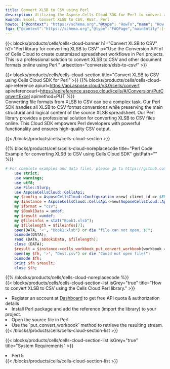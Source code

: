 ```yaml
---
title: Convert XLSB to CSV using Perl 
description: Utilizing the Aspose.Cells Cloud SDK for Perl to convert a XLSB format file to a CSV format file. 
kwords: Excel, Convert XLSB to CSV, REST, Perl
howto: {"@context": "https://schema.org","@type": "HowTo","name": "How to convert XLSB to CSV using the Cells Cloud Perl library.","description": "How to convert XLSB to CSV using the Cells Cloud Perl library.","image": {"@type": "ImageObject"},"url": "/perl/conversion/xlsb-to-csv/","step": [{ "@type": "HowToStep","name": "How to convert XLSB to CSV using the Cells Cloud Perl library. step 1", "image": {"@type": "ImageObject",},"url": "/perl/conversion/xlsb-to-csv/","text": "Register an account at <a href='https://dashboard.aspose.cloud/'>Dashboard</a> to get free API quota & authorization details",},{ "@type": "HowToStep","name": "How to convert XLSB to CSV using the Cells Cloud Perl library. step 1", "image": {"@type": "ImageObject",},"url": "/perl/conversion/xlsb-to-csv/","text": "Install Perl package and add the reference (import the library) to your project.",},{ "@type": "HowToStep","name": "How to convert XLSB to CSV using the Cells Cloud Perl library. step 1", "image": {"@type": "ImageObject",},"url": "/perl/conversion/xlsb-to-csv/","text": "Open the source file in Perl.",},{ "@type": "HowToStep","name": "How to convert XLSB to CSV using the Cells Cloud Perl library. step 1", "image": {"@type": "ImageObject",},"url": "/perl/conversion/xlsb-to-csv/","text": "Use the `put_convert_workbook` method to retrieve the resulting stream.",}, ],"supply": {"@type": "HowToSupply","name": "document"},"tool": [{"@type": "HowToTool","name": "VIM, Visual Studio Code, Eclipse"},{"@type": "HowToTool","name": "Aspose Cells"}],"totalTime": "PT6M"}
fqa: {"@context":"https://schema.org","@type":"FAQPage","mainEntity":[{"@type":"Question","name":"Why convert file formats in C# using REST API?","acceptedAnswer":{"@type":"Answer","text":"Documents are encoded in many ways, and some files may be incompatible with the software you use. To open and read such files, just convert them to appropriate file formats.<br/><ol><li>Install .NET SDK and add the reference (import the library) to your project.</li><li>Open the source file in C# using REST API.</li><li>Call the PutConvertWorkbookRequest() method, passing an output filename with required extension.</li><li>Get the result of conversion as a separate file.</li></ol>"}},{"@type":"Question","name":"What file formats can I convert with your C# library?","acceptedAnswer":{"@type":"Answer","text":"We support a variety of file formats for conversion using .NET library, including XLSX, Excel, xls , PDF, CSV, HTML, Markdown, XML, PNG, JPG, TIFF, Json, TXT and many more."}},{"@type":"Question","name":"What is the maximum allowed file size for conversion using this .NET library?","acceptedAnswer":{"@type":"Answer","text":"There are no file size limits for format conversions using .NET library."}}]}
---
```



{{< blocks/products/cells/cells-cloud-banner h1="Convert XLSB to CSV" h2="Perl library for converting XLSB to CSV" p="Use the Conversion API of of Cells Cloud to create customized spreadsheet workflows in Perl projects. This is a professional solution to convert XLSB to CSV and other document formats online using Perl." urlsection="conversion/xlsb-to-csv/" >}}

{{< blocks/products/cells/cells-cloud-section  title="Convert XLSB to CSV using Cells Cloud SDK for Perl" >}}
{{% blocks/products/cells/cells-cloud-api-reference  apiurl=https://api.aspose.cloud/v3.0/cells/convert  apireferenceurl=https://apireference.aspose.cloud/cells/#/Conversion/PutConvertExcel  apimethod=PUT %}}
<br/>
Converting file formats from XLSB to CSV can be a complex task. Our Perl SDK handles all XLSB to CSV format conversions while preserving the main structural and logical content of the source XLSB spreadsheet. Our Perl library provides a professional solution for converting XLSB to CSV files online. This Cloud SDK empowers Perl developers with powerful functionality and ensures high-quality CSV output.

{{< /blocks/products/cells/cells-cloud-section >}}

{{% blocks/products/cells/cells-cloud-noreplacecode title="Perl Code Example for converting XLSB to CSV using Cells Cloud SDK" gistPath="" %}}
 
```perl
# For complete examples and data files, please go to https://github.com/aspose-cells-cloud/aspose-cells-cloud-perl/
    use strict;
    use warnings;
    use utf8; 
    use File::Slurp;
    use AsposeCellsCloud::CellsApi;
    my $config = AsposeCellsCloud::Configuration->new( client_id => $ENV{'ProductClientId'}, client_secret => $ENV{'ProductClientSecret'});
    my $instance = AsposeCellsCloud::CellsApi->new(AsposeCellsCloud::ApiClient->new( $config));
    my $format = "csv";
    my $Book1Data = undef;
    my $result =undef;
    my @fileinfos = stat("Book1.xlsb");
    my $filelength = $fileinfos[7];
    open(DATA, '<', "Book1.xlsb") or die "file can not open, $!";
    binmode(DATA);
    read (DATA, $Book1Data, $filelength);
    close (DATA); 
    $result = $instance->cells_workbook_put_convert_workbook(workbook => $Book1Data, format => $format);
    open(my $fh, '>', "Dest.csv") or die "Could not open file!";
    binmode $fh;
    print $fh $result;
    close $fh;
```
 
{{% /blocks/products/cells/cells-cloud-noreplacecode  %}}
<br/>
{{< blocks/products/cells/cells-cloud-section-list isGrey="true"  title="How to convert XLSB to CSV using the Cells Cloud Perl library." >}}
<li>Register an account at <a href="https://dashboard.aspose.cloud/">Dashboard</a> to get free API quota & authorization details</li>
<li>Install Perl package and add the reference (import the library) to your project.</li>
<li>Open the source file in Perl.</li>
<li>Use the `put_convert_workbook` method to retrieve the resulting stream.</li>
{{< /blocks/products/cells/cells-cloud-section-list >}}

{{< blocks/products/cells/cells-cloud-section-list isGrey="true"  title="System Requirements" >}}
<li>Perl 5</li>
{{< /blocks/products/cells/cells-cloud-section-list >}}
